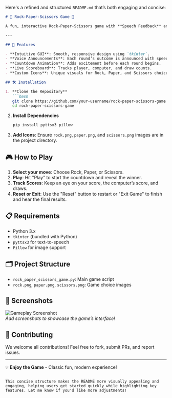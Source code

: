 Here's a refined and structured `README.md` that’s both engaging and concise:

```markdown
# 🎉 Rock-Paper-Scissors Game 🎉

A fun, interactive Rock-Paper-Scissors game with **Speech Feedback** and a **Modern GUI** built with Python! Challenge the computer, track scores, and enjoy real-time audio commentary as you play.

---

## 🚀 Features

- **Intuitive GUI**: Smooth, responsive design using `tkinter`.
- **Voice Announcements**: Each round’s outcome is announced with speech.
- **Countdown Animation**: Adds excitement before each round begins.
- **Live Scoreboard**: Tracks player, computer, and draw counts.
- **Custom Icons**: Unique visuals for Rock, Paper, and Scissors choices.

## 🛠 Installation

1. **Clone the Repository**
   ```bash
   git clone https://github.com/your-username/rock-paper-scissors-game.git
   cd rock-paper-scissors-game
   ```

2. **Install Dependencies**
   ```bash
   pip install pyttsx3 pillow
   ```

3. **Add Icons**: Ensure `rock.png`, `paper.png`, and `scissors.png` images are in the project directory.

## 🎮 How to Play

1. **Select your move**: Choose Rock, Paper, or Scissors.
2. **Play**: Hit "Play" to start the countdown and reveal the winner.
3. **Track Scores**: Keep an eye on your score, the computer’s score, and draws.
4. **Reset or Exit**: Use the "Reset" button to restart or "Exit Game" to finish and hear the final results.

## 📋 Requirements

- Python 3.x
- `tkinter` (bundled with Python)
- `pyttsx3` for text-to-speech
- `Pillow` for image support

## 🗂 Project Structure

- `rock_paper_scissors_game.py`: Main game script
- `rock.png`, `paper.png`, `scissors.png`: Game choice images

## 📸 Screenshots

![Gameplay Screenshot](link_to_screenshot)  
_Add screenshots to showcase the game’s interface!_

## 🤝 Contributing

We welcome all contributions! Feel free to fork, submit PRs, and report issues.

---

💡 **Enjoy the Game** - Classic fun, modern experience!
```

This concise structure makes the README more visually appealing and engaging, helping users get started quickly while highlighting key features. Let me know if you'd like more adjustments!
